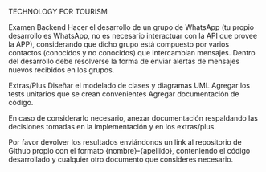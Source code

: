 
TECHNOLOGY FOR TOURISM

Examen Backend
Hacer el desarrollo de un grupo de WhatsApp (tu propio desarrollo es WhatsApp, no es necesario interactuar con la API que provee la APP), considerando que dicho grupo está compuesto por varios contactos (conocidos y no conocidos) que intercambian mensajes. Dentro del desarrollo debe resolverse la forma de enviar alertas de mensajes nuevos recibidos en los grupos.

Extras/Plus
Diseñar el modelado de clases y diagramas UML
Agregar los tests unitarios que se crean convenientes
Agregar documentación de código.

En caso de considerarlo necesario, anexar documentación respaldando las decisiones tomadas en la implementación y en los extras/plus.

Por favor devolver los resultados enviándonos un link al repositorio de Github propio con el formato {nombre}-{apellido}, conteniendo el código desarrollado y cualquier otro documento que consideres necesario.





